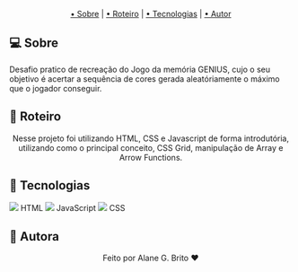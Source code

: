 <p align="center">
 <a href="#computer-sobre">• Sobre</a> | 
 <a href="#memo-roteiro">• Roteiro</a> | 
 <a href="#hammer-tecnologias">• Tecnologias</a> | 
 <a href="#boy-autor">• Autor</a> 
</p>

## :computer: **Sobre**

Desafio pratico de recreação do Jogo da memória GENIUS, cujo o seu objetivo é acertar a sequência de cores gerada aleatóriamente o máximo que o jogador conseguir. 

## :memo: **Roteiro**

<div align="center">
Nesse projeto foi utilizando HTML, CSS e Javascript de forma introdutória, utilizando como o principal conceito, CSS Grid, manipulação de Array e Arrow Functions.
</div>

## :hammer: **Tecnologias**

<img src="https://img.icons8.com/color/24/000000/in-progress--v1.png"/> HTML
<img src="https://img.icons8.com/color/24/000000/in-progress--v1.png"/> JavaScript
<img src="https://img.icons8.com/color/24/000000/in-progress--v1.png"/> CSS

## :girl: **Autora**

<div align="center">
Feito por Alane G. Brito ❤️
</div>